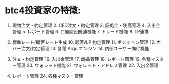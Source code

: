 # btc4投資家の特徴:
1. 現物注文・約定管理 2. CFD注文・約定管理 3. 証拠金・残高管理 4. 入出金管理 5. レポート管理 6. 口座開設関連機能 7. トレード機能 8. LP連携

9. 標準レート/顧客レート生成 10. 顧客/LP 約定管理 11. ポジション管理 12. カバー注文/約定管理 13. 各種 Argo エンジン 14. 内部ユーザー向け機能

15. 注文・約定管理 16. 入出金管理 17. 商品管理 18. レポート管理 19. 各種マスター管理 20. ウォレット機能 21. ウォレット・アドレス管理 22. 入出金管理

23. レポート管理 24. 各種マスター管理
